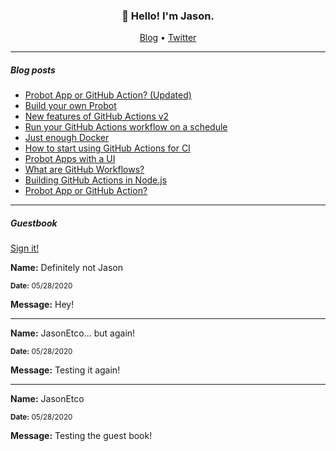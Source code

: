 <h3 align="center">👋 Hello! I'm Jason.</h3>

<p align="center">
  <a href="https://jasonet.co">Blog</a> •
  <a href="https://twitter.com/JasonEtco">Twitter</a>
</p>

---

##### Blog posts

<!--START_SECTION:posts-->
- [Probot App or GitHub Action? (Updated)](https://jasonet.co/posts/probot-app-or-github-action-v2)
- [Build your own Probot](https://jasonet.co/posts/build-your-own-probot)
- [New features of GitHub Actions v2](https://jasonet.co/posts/new-features-of-github-actions)
- [Run your GitHub Actions workflow on a schedule](https://jasonet.co/posts/scheduled-actions)
- [Just enough Docker](https://jasonet.co/posts/just-enough-docker)
- [How to start using GitHub Actions for CI](https://jasonet.co/posts/use-github-actions-for-ci)
- [Probot Apps with a UI](https://jasonet.co/posts/probot-with-ui)
- [What are GitHub Workflows?](https://jasonet.co/posts/what-are-github-workflows)
- [Building GitHub Actions in Node.js](https://jasonet.co/posts/building-github-actions-in-node)
- [Probot App or GitHub Action?](https://jasonet.co/posts/probot-app-or-github-action)
<!--END_SECTION:posts-->

---

##### Guestbook

<a href="https://readme-guestbook.now.sh?r=https://github.com/JasonEtco">Sign it!</a>

<!--START_SECTION:guestbook-->
**Name:** Definitely not Jason

<sub><strong>Date:</strong> 05/28/2020</sub>

**Message:** Hey!

---

**Name:** JasonEtco... but again!

<sub><strong>Date:</strong> 05/28/2020</sub>

**Message:** Testing it again!

---

**Name:** JasonEtco

<sub><strong>Date:</strong> 05/28/2020</sub>

**Message:** Testing the guest book!
<!--END_SECTION:guestbook-->
<!--GUESTBOOK_LIST [{"name":"Definitely not Jason","message":"Hey!","date":"05/28/2020"},{"name":"JasonEtco... but again!","message":"Testing it again!","date":"05/28/2020"},{"name":"JasonEtco","message":"Testing the guest book!","date":"05/28/2020"}]-->
